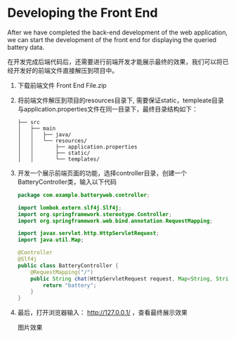 # Developing the Front End

After we have completed the back-end development of the web application, we can start the development of the front end for displaying the queried battery data. 



在开发完成后端代码后，还需要进行前端开发才能展示最终的效果，我们可以将已经开发好的前端文件直接解压到项目中。

1. 下载前端文件 Front End File.zip

2. 将前端文件解压到项目的resources目录下, 需要保证static，templeate目录与application.properties文件在同一目录下，最终目录结构如下：

   ```shell
   ├── src
   │   ├── main
   │   │   ├── java/
   │   │   └── resources/
   │   │       ├── application.properties
   │   │       ├── static/
   │   │       └── templates/
   ```

   

3. 开发一个展示前端页面的功能，选择controller目录，创建一个BatteryController类，输入以下代码

   ```java
   package com.example.batteryweb.controller;
   
   import lombok.extern.slf4j.Slf4j;
   import org.springframework.stereotype.Controller;
   import org.springframework.web.bind.annotation.RequestMapping;
   
   import javax.servlet.http.HttpServletRequest;
   import java.util.Map;
   
   @Controller
   @Slf4j
   public class BatteryController {
       @RequestMapping("/")
       public String chat(HttpServletRequest request, Map<String, String> data) {
           return "battery";
       }
   }
   ```

4. 最后，打开浏览器输入： http://127.0.0.1/ ，查看最终展示效果

   图片效果